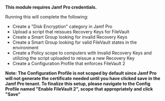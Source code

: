 **This module requires Jamf Pro credentials.**

Running this will complete the following:

- Create a "Disk Encryption" category in Jamf Pro
- Upload a script that reissues Recovery Keys for FileVault
- Create a Smart Group looking for invalid Recovery Keys
- Create a Smart Group looking for valid FileVault states in the environment
- Create a Policy scope to computers with Invalid Recovery Keys and utilizing the script uploaded to reissue a new Recovery Key
- Create a Configuration Profile that enforces FileVault 2

**Note: The Configuration Profile is not scoped by default since Jamf Pro will not generate the certificate needed until you have clicked save in the Jamf Pro tenant. To finalize this setup, please navigate to the Config Profile named "Enable FileVault 2", scope that appropriately and click "Save"**